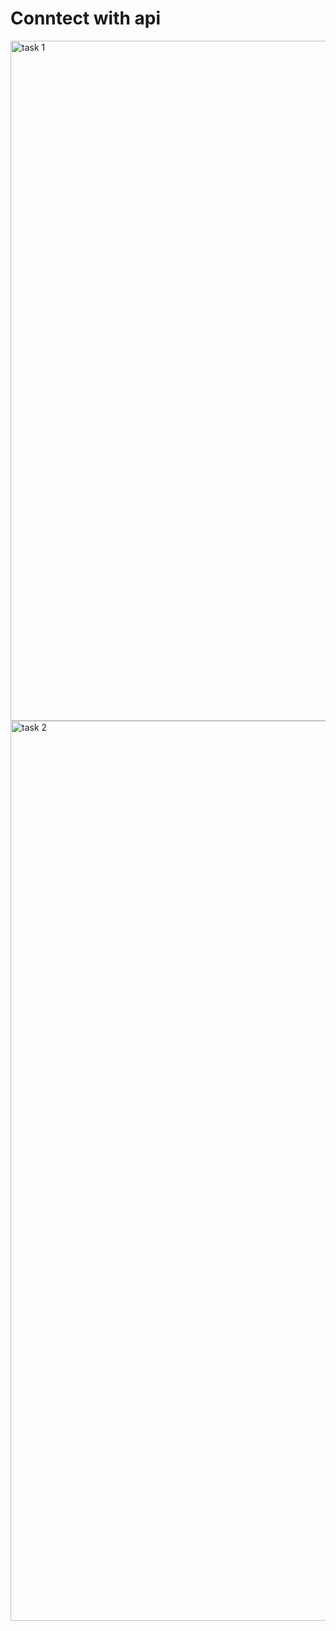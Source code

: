 <h1>Conntect with api</h1>
<img width="1088" alt="task 1" src="https://github.com/user-attachments/assets/09d0bbf4-32c2-4f00-a519-cafc108653d0">
<img width="1440" alt="task 2" src="https://github.com/user-attachments/assets/a812fa4e-2f00-4963-9cd3-3cb0bb5c7ad2">
